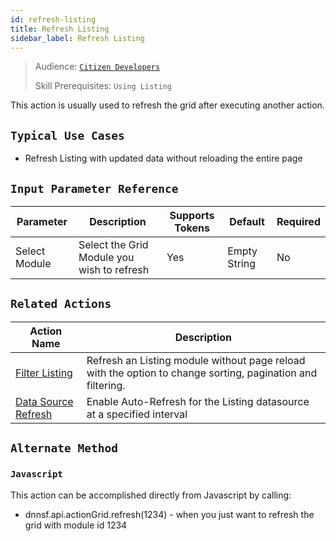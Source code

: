```yaml
---
id: refresh-listing
title: Refresh Listing
sidebar_label: Refresh Listing
---
```


> Audience: [`Citizen Developers`](/audience.md#citizen-developers)
>
> Skill Prerequisites: `Using Listing`

This action is usually used to refresh the grid after executing another action.

## `Typical Use Cases`

- Refresh Listing with updated data without reloading the entire page


## `Input Parameter Reference`

| Parameter | Description | Supports Tokens | Default | Required |
| -- | -- | -- | -- | -- |
| Select Module | Select the Grid Module you wish to refresh| Yes | Empty String | No |


## `Related Actions`

| Action Name | Description|
|-------------|------------|
| [Filter Listing](actions/filter-listting.md) | Refresh an Listing module without page reload with the option to change sorting, pagination and filtering. |
| [Data Source Refresh](actions/datasource-refresh.md) | Enable Auto-Refresh for the Listing datasource at a specified interval |

## `Alternate Method`

### `Javascript`
  
This action can be accomplished directly from Javascript by calling:

- dnnsf.api.actionGrid.refresh(1234) - when you just want to refresh the grid with module id 1234
  


